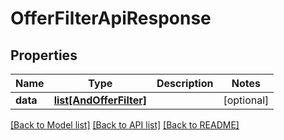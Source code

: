 # OfferFilterApiResponse

## Properties
Name | Type | Description | Notes
------------ | ------------- | ------------- | -------------
**data** | [**list[AndOfferFilter]**](AndOfferFilter.md) |  | [optional] 

[[Back to Model list]](../README.md#documentation-for-models) [[Back to API list]](../README.md#documentation-for-api-endpoints) [[Back to README]](../README.md)


